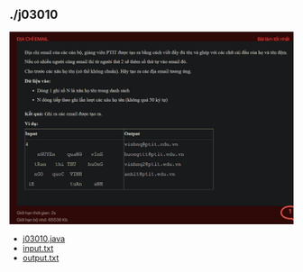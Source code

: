 ## ./j03010
![alt text](image.png)

- [j03010.java](j03010.java)
- [input.txt](input.txt)
- [output.txt](output.txt)

